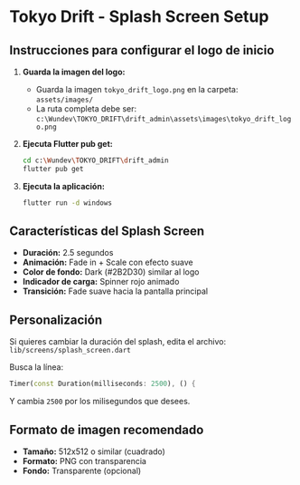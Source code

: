 # Tokyo Drift - Splash Screen Setup

## Instrucciones para configurar el logo de inicio

1. **Guarda la imagen del logo:**
   - Guarda la imagen `tokyo_drift_logo.png` en la carpeta: `assets/images/`
   - La ruta completa debe ser: `c:\Wundev\TOKYO_DRIFT\drift_admin\assets\images\tokyo_drift_logo.png`

2. **Ejecuta Flutter pub get:**
   ```bash
   cd c:\Wundev\TOKYO_DRIFT\drift_admin
   flutter pub get
   ```

3. **Ejecuta la aplicación:**
   ```bash
   flutter run -d windows
   ```

## Características del Splash Screen

- **Duración:** 2.5 segundos
- **Animación:** Fade in + Scale con efecto suave
- **Color de fondo:** Dark (#2B2D30) similar al logo
- **Indicador de carga:** Spinner rojo animado
- **Transición:** Fade suave hacia la pantalla principal

## Personalización

Si quieres cambiar la duración del splash, edita el archivo:
`lib/screens/splash_screen.dart`

Busca la línea:
```dart
Timer(const Duration(milliseconds: 2500), () {
```

Y cambia `2500` por los milisegundos que desees.

## Formato de imagen recomendado

- **Tamaño:** 512x512 o similar (cuadrado)
- **Formato:** PNG con transparencia
- **Fondo:** Transparente (opcional)
